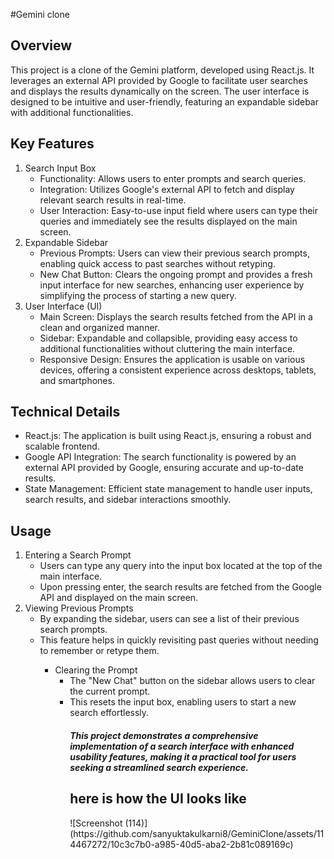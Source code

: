 #Gemini clone

<h2>Overview</h2>
This project is a clone of the Gemini platform, developed using React.js. It leverages an external API provided by Google to facilitate user searches and displays the results dynamically on the screen. The user interface is designed to be intuitive and user-friendly, featuring an expandable sidebar with additional functionalities.

<h2>Key Features</h2>

<ol>
<li>Search Input Box
<ul>
<li>Functionality: Allows users to enter prompts and search queries.</li>
<li>Integration: Utilizes Google's external API to fetch and display relevant search results in real-time.</li>
<li>User Interaction: Easy-to-use input field where users can type their queries and immediately see the results displayed on the main screen.</li></ul>
</li>

<li>Expandable Sidebar
<ul>

<li>Previous Prompts: Users can view their previous search prompts, enabling quick access to past searches without retyping.</li>
<li>New Chat Button: Clears the ongoing prompt and provides a fresh input interface for new searches, enhancing user experience by simplifying the process of starting a new query.</li>
</ul>
</li>


<li>User Interface (UI)
<ul>
<li>Main Screen: Displays the search results fetched from the API in a clean and organized manner.</li>
<li>Sidebar: Expandable and collapsible, providing easy access to additional functionalities without cluttering the main interface.</li>
<li>Responsive Design: Ensures the application is usable on various devices, offering a consistent experience across desktops, tablets, and smartphones.</li>
<ul>
</li>
</ol>

  
<h2>Technical Details</h2>
<ul>
<li>React.js: The application is built using React.js, ensuring a robust and scalable frontend.</li>
<li>Google API Integration: The search functionality is powered by an external API provided by Google, ensuring accurate and up-to-date results.</li>
<li>State Management: Efficient state management to handle user inputs, search results, and sidebar interactions smoothly.</li>
</ul>
  
<h2>Usage</h2>
<ol>
<li>
Entering a Search Prompt
<ul>

<li>Users can type any query into the input box located at the top of the main interface.</li>
<li>Upon pressing enter, the search results are fetched from the Google API and displayed on the main screen.</li> </ul></li>

<li>Viewing Previous Prompts
<ul>
<li>By expanding the sidebar, users can see a list of their previous search prompts.</li>
<li>This feature helps in quickly revisiting past queries without needing to remember or retype them.</li><ul></li>

<li>Clearing the Prompt
<ul>

<li>The "New Chat" button on the sidebar allows users to clear the current prompt.</li>
<li>This resets the input box, enabling users to start a new search effortlessly.</li></ul>
</li>
<ol>

<h5>This project demonstrates a comprehensive implementation of a search interface with enhanced usability features, making it a practical tool for users seeking a streamlined search experience.</h5>

<h2> here is how the UI looks like </h2>![Screenshot (114)](https://github.com/sanyuktakulkarni8/GeminiClone/assets/114467272/10c3c7b0-a985-40d5-aba2-2b81c089169c)



